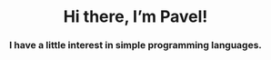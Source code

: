 <div id = "header" align = "center"> 
  <h1> Hi there, I’m Pavel!</h1>
  <h3> I have a little interest in simple programming languages.</h3>
</div>
<!---
psitisti/psitisti is a ✨ special ✨ repository because its `README.md` (this file) appears on your GitHub profile.
You can click the Preview link to take a look at your changes.
--->
